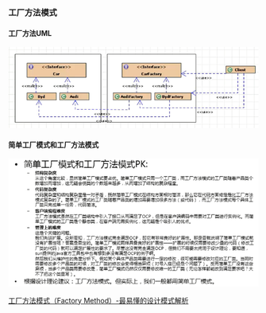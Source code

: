 ### 工厂方法模式

#### 工厂方法UML

![工厂方法UML](工厂方法UML.png)

#### 简单工厂模式和工厂方法模式

![简单工厂模式和工厂方法模式](简单工厂模式和工厂方法模式.png)

[工厂方法模式（Factory Method）-最易懂的设计模式解析](https://blog.csdn.net/carson_ho/article/details/52343584)
